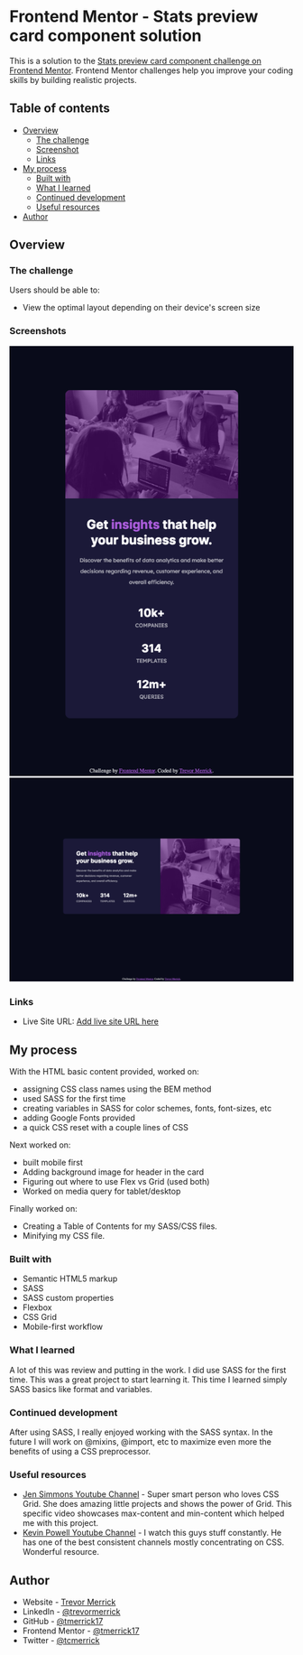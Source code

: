 # Frontend Mentor - Stats preview card component solution

This is a solution to the [Stats preview card component challenge on Frontend Mentor](https://www.frontendmentor.io/challenges/stats-preview-card-component-8JqbgoU62). Frontend Mentor challenges help you improve your coding skills by building realistic projects. 

## Table of contents

- [Overview](#overview)
  - [The challenge](#the-challenge)
  - [Screenshot](#screenshot)
  - [Links](#links)
- [My process](#my-process)
  - [Built with](#built-with)
  - [What I learned](#what-i-learned)
  - [Continued development](#continued-development)
  - [Useful resources](#useful-resources)
- [Author](#author)



## Overview

### The challenge

Users should be able to:

- View the optimal layout depending on their device's screen size

### Screenshots

![](/design/FINAL-Screenshot-Stats-preview-card-Mobile.png)
![](/design/FINAL-Screenshot-Stats-preview-card-Desktop.png)

### Links

- Live Site URL: [Add live site URL here](https://your-live-site-url.com)

## My process

With the HTML basic content provided, worked on:
  - assigning CSS class names using the BEM method
  - used SASS for the first time
  - creating variables in SASS for color schemes, fonts, font-sizes, etc
  - adding Google Fonts provided
  - a quick CSS reset with a couple lines of CSS

Next worked on:
  - built mobile first
  - Adding background image for header in the card
  - Figuring out where to use Flex vs Grid (used both)
  - Worked on media query for tablet/desktop
  
Finally worked on:
  - Creating a Table of Contents for my SASS/CSS files.
  - Minifying my CSS file.

### Built with

- Semantic HTML5 markup
- SASS
- SASS custom properties
- Flexbox
- CSS Grid
- Mobile-first workflow

### What I learned

A lot of this was review and putting in the work. I did use SASS for the first time.  This was a great project to start learning it.  This time I learned simply SASS basics like format and variables.  

### Continued development

After using SASS, I really enjoyed working with the SASS syntax.  In the future I will work on @mixins, @import, etc to maximize even more the benefits of using a CSS preprocessor.

### Useful resources

- [Jen Simmons Youtube Channel](https://www.youtube.com/watch?v=lZ2JX_6SGNI) - Super smart person who loves CSS Grid.  She does amazing little projects and shows the power of Grid.  This specific video showcases max-content and min-content which helped me with this project. 
- [Kevin Powell Youtube Channel](https://www.youtube.com/kepowob) - I watch this guys stuff constantly.  He has one of the best consistent channels mostly concentrating on CSS.  Wonderful resource.

## Author

- Website - [Trevor Merrick](https://trevormerrick.com)
- LinkedIn - [@trevormerrick](https://www.linkedin.com/in/trevormerrick/)
- GitHub - [@tmerrick17](https://github.com/tmerrick17/order-summary-component-main)
- Frontend Mentor - [@tmerrick17](https://www.frontendmentor.io/profile/tmerrick17)
- Twitter - [@tcmerrick](https://www.twitter.com/tcmerrick)



